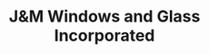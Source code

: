 ---
title: "J&M Windows and Glass Incorporated"
url: /campbell/jundm-windows-and-glass-incorporated/
shop: Glaserei
---